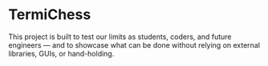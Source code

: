 # TermiChess
This project is built to test our limits as students, coders, and future engineers — and to showcase what can be done without relying on external libraries, GUIs, or hand-holding.
